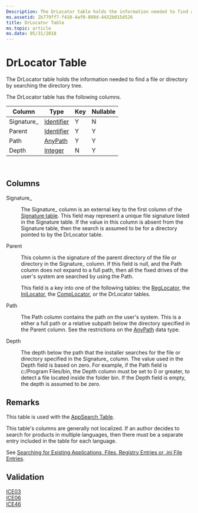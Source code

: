 ```yaml
---
Description: The DrLocator table holds the information needed to find a file or directory by searching the directory tree.
ms.assetid: 2b779ff7-f410-4af0-899d-4432b015d526
title: DrLocator Table
ms.topic: article
ms.date: 05/31/2018
---
```


# DrLocator Table

The DrLocator table holds the information needed to find a file or directory by searching the directory tree.

The DrLocator table has the following columns.



| Column      | Type                         | Key | Nullable |
|-------------|------------------------------|-----|----------|
| Signature\_ | [Identifier](identifier.md) | Y   | N        |
| Parent      | [Identifier](identifier.md) | Y   | Y        |
| Path        | [AnyPath](anypath.md)       | Y   | Y        |
| Depth       | [Integer](integer.md)       | N   | Y        |



 

## Columns

<dl> <dt>

<span id="Signature_"></span><span id="signature_"></span><span id="SIGNATURE_"></span>Signature\_
</dt> <dd>

The Signature\_ column is an external key to the first column of the [Signature table](signature-table.md). This field may represent a unique file signature listed in the Signature table. If the value in this column is absent from the Signature table, then the search is assumed to be for a directory pointed to by the DrLocator table.

</dd> <dt>

<span id="Parent"></span><span id="parent"></span><span id="PARENT"></span>Parent
</dt> <dd>

This column is the signature of the parent directory of the file or directory in the Signature\_ column. If this field is null, and the Path column does not expand to a full path, then all the fixed drives of the user's system are searched by using the Path.

This field is a key into one of the following tables: the [RegLocator](reglocator-table.md), the [IniLocator](inilocator-table.md), the [CompLocator](complocator-table.md), or the DrLocator tables.

</dd> <dt>

<span id="Path"></span><span id="path"></span><span id="PATH"></span>Path
</dt> <dd>

The Path column contains the path on the user's system. This is a either a full path or a relative subpath below the directory specified in the Parent column. See the restrictions on the [AnyPath](anypath.md) data type.

</dd> <dt>

<span id="Depth"></span><span id="depth"></span><span id="DEPTH"></span>Depth
</dt> <dd>

The depth below the path that the installer searches for the file or directory specified in the Signature\_ column. The value used in the Depth field is based on zero. For example, if the Path field is c:/Program Files/bin, the Depth column must be set to 0 or greater, to detect a file located inside the folder bin. If the Depth field is empty, the depth is assumed to be zero.

</dd> </dl>

## Remarks

This table is used with the [AppSearch Table](appsearch-table.md).

This table's columns are generally not localized. If an author decides to search for products in multiple languages, then there must be a separate entry included in the table for each language.

See [Searching for Existing Applications, Files, Registry Entries or .ini File Entries](searching-for-existing-applications-files-registry-entries-or--ini-file-entries.md).

## Validation

<dl>

[ICE03](ice03.md)  
[ICE06](ice06.md)  
[ICE46](ice46.md)  
</dl>

 

 



